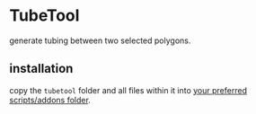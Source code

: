 # TubeTool
generate tubing between two selected polygons.


## installation

copy the `tubetool` folder and all files within it into [your preferred scripts/addons folder](http://wiki.blender.org/index.php/Doc:2.6/Manual/Introduction/Installing_Blender/DirectoryLayout).
